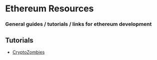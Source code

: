 # Ethereum Resources

### General guides / tutorials / links for ethereum development

## Tutorials
* [CryptoZombies](https://cryptozombies.io/)
